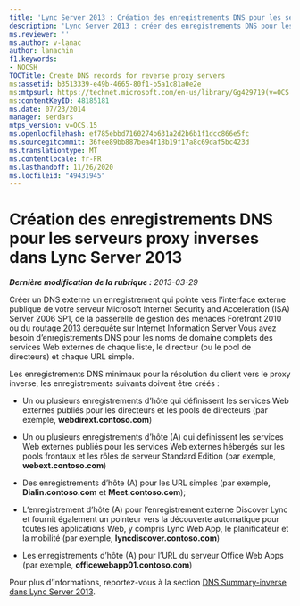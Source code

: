 ```yaml
---
title: 'Lync Server 2013 : Création des enregistrements DNS pour les serveurs proxy inverses'
description: 'Lync Server 2013 : créer des enregistrements DNS pour les serveurs proxy inverse.'
ms.reviewer: ''
ms.author: v-lanac
author: lanachin
f1.keywords:
- NOCSH
TOCTitle: Create DNS records for reverse proxy servers
ms:assetid: b3513339-e49b-4665-80f1-b5a1c81a0e2e
ms:mtpsurl: https://technet.microsoft.com/en-us/library/Gg429719(v=OCS.15)
ms:contentKeyID: 48185181
ms.date: 07/23/2014
manager: serdars
mtps_version: v=OCS.15
ms.openlocfilehash: ef785ebbd7160274b631a2d2b6b1f1dcc866e5fc
ms.sourcegitcommit: 36fee89bb887bea4f18b19f17a8c69daf5bc423d
ms.translationtype: MT
ms.contentlocale: fr-FR
ms.lasthandoff: 11/26/2020
ms.locfileid: "49431945"
---
```

# <a name="create-dns-records-for-reverse-proxy-servers-in-lync-server-2013"></a>Création des enregistrements DNS pour les serveurs proxy inverses dans Lync Server 2013

<div data-xmlns="http://www.w3.org/1999/xhtml">

<div class="topic" data-xmlns="http://www.w3.org/1999/xhtml" data-msxsl="urn:schemas-microsoft-com:xslt" data-cs="https://msdn.microsoft.com/">

<div data-asp="https://msdn2.microsoft.com/asp">



</div>

<div id="mainSection">

<div id="mainBody">

<span> </span>

_**Dernière modification de la rubrique :** 2013-03-29_

Créer un DNS externe un enregistrement qui pointe vers l’interface externe publique de votre serveur Microsoft Internet Security and Acceleration (ISA) Server 2006 SP1, de la passerelle de gestion des menaces Forefront 2010 ou du routage [2013 de](lync-server-2013-configure-dns-for-edge-support.md)requête sur Internet Information Server Vous avez besoin d’enregistrements DNS pour les noms de domaine complets des services Web externes de chaque liste, le directeur (ou le pool de directeurs) et chaque URL simple.

Les enregistrements DNS minimaux pour la résolution du client vers le proxy inverse, les enregistrements suivants doivent être créés :

  - Un ou plusieurs enregistrements d’hôte qui définissent les services Web externes publiés pour les directeurs et les pools de directeurs (par exemple, **webdirext.contoso.com**)

  - Un ou plusieurs enregistrements d’hôte (A) qui définissent les services Web externes publiés pour les services Web externes hébergés sur les pools frontaux et les rôles de serveur Standard Edition (par exemple, **webext.contoso.com**)

  - Des enregistrements d’hôte (A) pour les URL simples (par exemple, **Dialin.contoso.com** et **Meet.contoso.com**);

  - L’enregistrement d’hôte (A) pour l’enregistrement externe Discover Lync et fournit également un pointeur vers la découverte automatique pour toutes les applications Web, y compris Lync Web App, le planificateur et la mobilité (par exemple, **lyncdiscover.contoso.com**)

  - Les enregistrements d’hôte (A) pour l’URL du serveur Office Web Apps (par exemple, **officewebapp01.contoso.com**)

Pour plus d’informations, reportez-vous à la section [DNS Summary-inverse dans Lync Server 2013](lync-server-2013-dns-summary-reverse-proxy.md).

</div>

<span> </span>

</div>

</div>

</div>

